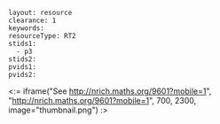 ````
layout: resource
clearance: 1
keywords:
resourceType: RT2
stids1: 
  - p3
stids2:
pvids1:
pvids2:

````

<:= iframe("See http://nrich.maths.org/9601?mobile=1", "http://nrich.maths.org/9601?mobile=1", 700, 2300, image="thumbnail.png") :>

